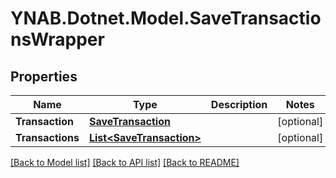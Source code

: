 # YNAB.Dotnet.Model.SaveTransactionsWrapper
## Properties

Name | Type | Description | Notes
------------ | ------------- | ------------- | -------------
**Transaction** | [**SaveTransaction**](SaveTransaction.md) |  | [optional] 
**Transactions** | [**List&lt;SaveTransaction&gt;**](SaveTransaction.md) |  | [optional] 

[[Back to Model list]](../README.md#documentation-for-models) [[Back to API list]](../README.md#documentation-for-api-endpoints) [[Back to README]](../README.md)

